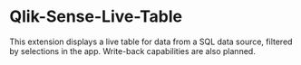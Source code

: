 # Qlik-Sense-Live-Table
This extension displays a live table for data from a SQL data source, filtered by selections in the app. Write-back capabilities are also planned.
